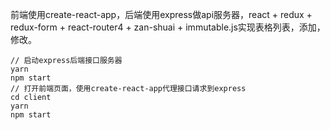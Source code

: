 前端使用create-react-app，后端使用express做api服务器，react + redux + redux-form + react-router4 + zan-shuai + immutable.js实现表格列表，添加，修改。
```
// 启动express后端接口服务器
yarn 
npm start
// 打开前端页面，使用create-react-app代理接口请求到express
cd client
yarn 
npm start
```